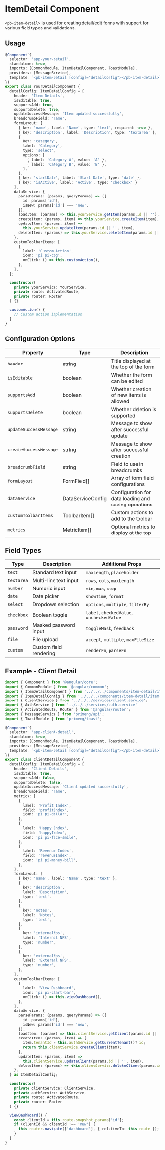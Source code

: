# ItemDetail Component

`<pb-item-detail>` is used for creating detail/edit forms with support for various field types and validations.

## Usage

```typescript
@Component({
  selector: 'app-your-detail',
  standalone: true,
  imports: [CommonModule, ItemDetailComponent, ToastModule],
  providers: [MessageService],
  template: `<pb-item-detail [config]="detailConfig"></pb-item-detail>`,
})
export class YourDetailComponent {
  detailConfig: ItemDetailConfig = {
    header: 'Item Details',
    isEditable: true,
    supportsAdd: true,
    supportsDelete: true,
    updateSuccessMessage: 'Item updated successfully',
    breadcrumbField: 'name',
    formLayout: [
      { key: 'name', label: 'Name', type: 'text', required: true },
      { key: 'description', label: 'Description', type: 'textarea' },
      {
        key: 'category',
        label: 'Category',
        type: 'select',
        options: [
          { label: 'Category A', value: 'A' },
          { label: 'Category B', value: 'B' },
        ],
      },
      { key: 'startDate', label: 'Start Date', type: 'date' },
      { key: 'isActive', label: 'Active', type: 'checkbox' },
    ],
    dataService: {
      parseParams: (params, queryParams) => ({
        id: params['id'],
        isNew: params['id'] === 'new',
      }),
      loadItem: (params) => this.yourService.getItem(params.id || ''),
      createItem: (params, item) => this.yourService.createItem(item),
      updateItem: (params, item) =>
        this.yourService.updateItem(params.id || '', item),
      deleteItem: (params) => this.yourService.deleteItem(params.id || ''),
    },
    customToolbarItems: [
      {
        label: 'Custom Action',
        icon: 'pi pi-cog',
        onClick: () => this.customAction(),
      },
    ],
  };

  constructor(
    private yourService: YourService,
    private route: ActivatedRoute,
    private router: Router
  ) {}

  customAction() {
    // Custom action implementation
  }
}
```

## Configuration Options

| Property               | Type              | Description                                          |
| ---------------------- | ----------------- | ---------------------------------------------------- |
| `header`               | string            | Title displayed at the top of the form               |
| `isEditable`           | boolean           | Whether the form can be edited                       |
| `supportsAdd`          | boolean           | Whether creation of new items is allowed             |
| `supportsDelete`       | boolean           | Whether deletion is supported                        |
| `updateSuccessMessage` | string            | Message to show after successful update              |
| `createSuccessMessage` | string            | Message to show after successful creation            |
| `breadcrumbField`      | string            | Field to use in breadcrumbs                          |
| `formLayout`           | FormField[]       | Array of form field configurations                   |
| `dataService`          | DataServiceConfig | Configuration for data loading and saving operations |
| `customToolbarItems`   | ToolbarItem[]     | Custom actions to add to the toolbar                 |
| `metrics`              | MetricItem[]      | Optional metrics to display at the top               |

## Field Types

| Type       | Description            | Additional Props                          |
| ---------- | ---------------------- | ----------------------------------------- |
| `text`     | Standard text input    | `maxLength`, `placeholder`                |
| `textarea` | Multi-line text input  | `rows`, `cols`, `maxLength`               |
| `number`   | Numeric input          | `min`, `max`, `step`                      |
| `date`     | Date picker            | `showTime`, `format`                      |
| `select`   | Dropdown selection     | `options`, `multiple`, `filterBy`         |
| `checkbox` | Boolean toggle         | `label`, `checkedValue`, `uncheckedValue` |
| `password` | Masked password input  | `toggleMask`, `feedback`                  |
| `file`     | File upload            | `accept`, `multiple`, `maxFileSize`       |
| `custom`   | Custom field rendering | `renderFn`, `parseFn`                     |

## Example - Client Detail

```typescript
import { Component } from '@angular/core';
import { CommonModule } from '@angular/common';
import { ItemDetailComponent } from '../../../components/item-detail/item-detail.component';
import { ItemDetailConfig } from '../../../components/item-detail/item-detail.types';
import { ClientService } from '../../../services/client.service';
import { AuthService } from '../../../services/auth.service';
import { ActivatedRoute, Router } from '@angular/router';
import { MessageService } from 'primeng/api';
import { ToastModule } from 'primeng/toast';

@Component({
  selector: 'app-client-detail',
  standalone: true,
  imports: [CommonModule, ItemDetailComponent, ToastModule],
  providers: [MessageService],
  template: `<pb-item-detail [config]="detailConfig"></pb-item-detail>`,
})
export class ClientDetailComponent {
  detailConfig: ItemDetailConfig = {
    header: 'Client Details',
    isEditable: true,
    supportsAdd: false,
    supportsDelete: false,
    updateSuccessMessage: 'Client updated successfully',
    breadcrumbField: 'name',
    metrics: [
      {
        label: 'Profit Index',
        field: 'profitIndex',
        icon: 'pi pi-dollar',
      },
      {
        label: 'Happy Index',
        field: 'happyIndex',
        icon: 'pi pi-face-smile',
      },
      {
        label: 'Revenue Index',
        field: 'revenueIndex',
        icon: 'pi pi-money-bill',
      },
    ],
    formLayout: [
      { key: 'name', label: 'Name', type: 'text' },
      {
        key: 'description',
        label: 'Description',
        type: 'text',
      },
      {
        key: 'notes',
        label: 'Notes',
        type: 'text',
      },
      {
        key: 'internalNps',
        label: 'Internal NPS',
        type: 'number',
      },
      {
        key: 'externalNps',
        label: 'Exteranl NPS',
        type: 'number',
      },
    ],
    customToolbarItems: [
      {
        label: 'View Dashboard',
        icon: 'pi pi-chart-bar',
        onClick: () => this.viewDashboard(),
      },
    ],
    dataService: {
      parseParams: (params, queryParams) => ({
        id: params['id'],
        isNew: params['id'] === 'new',
      }),
      loadItem: (params) => this.clientService.getClient(params.id || ''),
      createItem: (params, item) => {
        item.tenantId = this.authService.getCurrentTenant()?.id;
        return this.clientService.createClient(item);
      },
      updateItem: (params, item) =>
        this.clientService.updateClient(params.id || '', item),
      deleteItem: (params) => this.clientService.deleteClient(params.id || ''),
    },
  } as ItemDetailConfig;

  constructor(
    private clientService: ClientService,
    private authService: AuthService,
    private route: ActivatedRoute,
    private router: Router
  ) {}

  viewDashboard() {
    const clientId = this.route.snapshot.params['id'];
    if (clientId && clientId !== 'new') {
      this.router.navigate(['dashboard'], { relativeTo: this.route });
    }
  }
}
```
